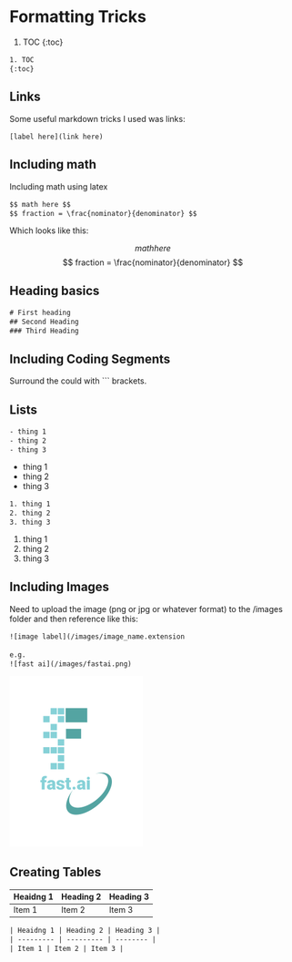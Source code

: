 # Formatting Tricks
1. TOC
{:toc}

```
1. TOC
{:toc}
```
## Links
Some useful markdown tricks I used was links:

```
[label here](link here)
```

## Including math
Including math using latex

```
$$ math here $$
$$ fraction = \frac{nominator}{denominator} $$

```
Which looks like this: 

$$ math here $$
$$ fraction = \frac{nominator}{denominator} $$

## Heading basics

```
# First heading
## Second Heading
### Third Heading
```

## Including Coding Segments
Surround the could with ``` brackets. 

## Lists
```
- thing 1
- thing 2
- thing 3
```
- thing 1
- thing 2
- thing 3

```
1. thing 1
2. thing 2
3. thing 3
```
1. thing 1
2. thing 2
3. thing 3

## Including Images
Need to upload the image (png or jpg or whatever format) to the /images folder and then reference like this:
```
![image label](/images/image_name.extension

e.g.
![fast ai](/images/fastai.png)
```
![fast ai](/images/logo.png)

## Creating Tables
| Heaidng 1 | Heading 2 | Heading 3 |
| --------- | --------- | -------- |
| Item 1 | Item 2 | Item 3 |

```
| Heaidng 1 | Heading 2 | Heading 3 |
| --------- | --------- | -------- |
| Item 1 | Item 2 | Item 3 |
```
